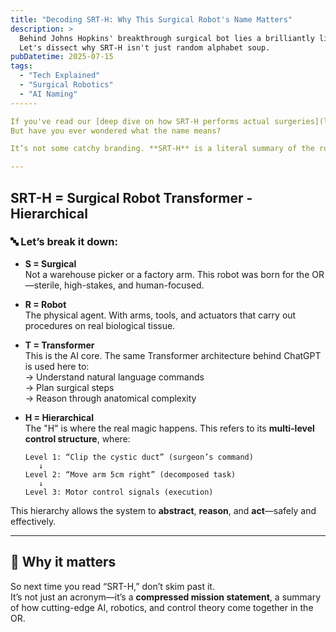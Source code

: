 ```yaml
---
title: "Decoding SRT-H: Why This Surgical Robot's Name Matters"
description: >
  Behind Johns Hopkins' breakthrough surgical bot lies a brilliantly literal naming convention.
  Let's dissect why SRT-H isn't just random alphabet soup.
pubDatetime: 2025-07-15
tags:
  - "Tech Explained"
  - "Surgical Robotics"
  - "AI Naming"
------

If you've read our [deep dive on how SRT-H performs actual surgeries](link-to-your-main-post-here), you’ve seen it cut, stitch, and decide—almost like a human surgeon.  
But have you ever wondered what the name means?

It’s not some catchy branding. **SRT-H** is a literal summary of the robot’s core technologies.

---
```


## SRT-H = Surgical Robot Transformer - Hierarchical

### 🔤 Let’s break it down:

- **S = Surgical**  
  Not a warehouse picker or a factory arm. This robot was born for the OR—sterile, high-stakes, and human-focused.

- **R = Robot**  
  The physical agent. With arms, tools, and actuators that carry out procedures on real biological tissue.

- **T = Transformer**  
  This is the AI core. The same Transformer architecture behind ChatGPT is used here to:  
  → Understand natural language commands  
  → Plan surgical steps  
  → Reason through anatomical complexity  

- **H = Hierarchical**  
  The "H" is where the real magic happens. This refers to its **multi-level control structure**, where:
  ```plaintext
  Level 1: “Clip the cystic duct” (surgeon’s command)  
     ↓  
  Level 2: “Move arm 5cm right” (decomposed task)  
     ↓  
  Level 3: Motor control signals (execution)
  ```

This hierarchy allows the system to **abstract**, **reason**, and **act**—safely and effectively.

---

## 📌 Why it matters

So next time you read “SRT-H,” don’t skim past it.  
It’s not just an acronym—it’s a **compressed mission statement**, a summary of how cutting-edge AI, robotics, and control theory come together in the OR.
